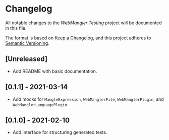 # Changelog

All notable changes to the _WebMangler Testing_ project will be documented in
this file.

The format is based on [Keep a Changelog], and this project adheres to [Semantic
Versioning].

## [Unreleased]

- Add README with basic documentation.

## [0.1.1] - 2021-03-14

- Add mocks for `MangleExpression`, `WebManglerFile`, `WebManglerPlugin`, and
  `WebManglerLanguagePlugin`.

## [0.1.0] - 2021-02-10

- Add interface for structuring generated tests.

[keep a changelog]: https://keepachangelog.com/en/1.0.0/
[semantic versioning]: https://semver.org/spec/v2.0.0.html
